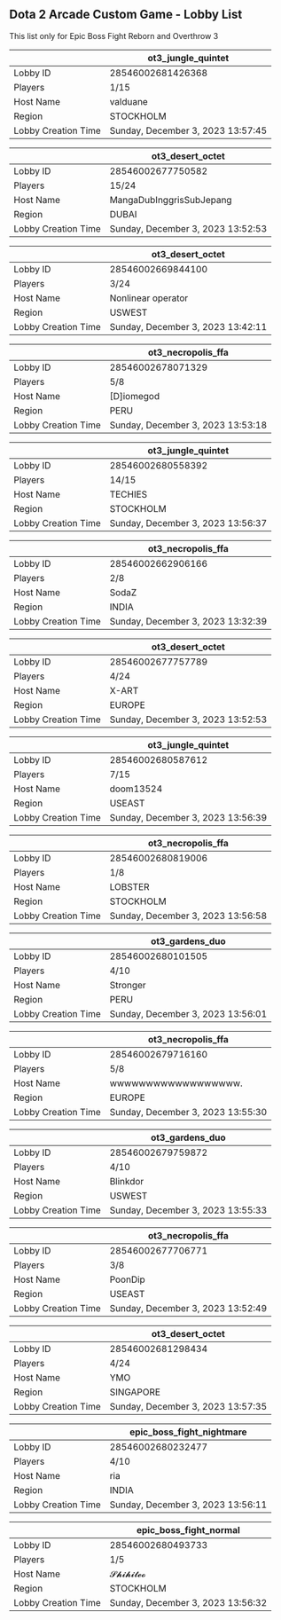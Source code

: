 ## Dota 2 Arcade Custom Game - Lobby List

This list only for Epic Boss Fight Reborn and Overthrow 3

|  | ot3_jungle_quintet |
| ------ | ------ |
| Lobby ID | 28546002681426368 |
| Players | 1/15 |
| Host Name | valduane |
| Region | STOCKHOLM |
| Lobby Creation Time | Sunday, December 3, 2023 13:57:45 |


|  | ot3_desert_octet |
| ------ | ------ |
| Lobby ID | 28546002677750582 |
| Players | 15/24 |
| Host Name | MangaDubInggrisSubJepang |
| Region | DUBAI |
| Lobby Creation Time | Sunday, December 3, 2023 13:52:53 |


|  | ot3_desert_octet |
| ------ | ------ |
| Lobby ID | 28546002669844100 |
| Players | 3/24 |
| Host Name | Nonlinear operator |
| Region | USWEST |
| Lobby Creation Time | Sunday, December 3, 2023 13:42:11 |


|  | ot3_necropolis_ffa |
| ------ | ------ |
| Lobby ID | 28546002678071329 |
| Players | 5/8 |
| Host Name | [D]iomegod |
| Region | PERU |
| Lobby Creation Time | Sunday, December 3, 2023 13:53:18 |


|  | ot3_jungle_quintet |
| ------ | ------ |
| Lobby ID | 28546002680558392 |
| Players | 14/15 |
| Host Name | TECHIES |
| Region | STOCKHOLM |
| Lobby Creation Time | Sunday, December 3, 2023 13:56:37 |


|  | ot3_necropolis_ffa |
| ------ | ------ |
| Lobby ID | 28546002662906166 |
| Players | 2/8 |
| Host Name | SodaZ |
| Region | INDIA |
| Lobby Creation Time | Sunday, December 3, 2023 13:32:39 |


|  | ot3_desert_octet |
| ------ | ------ |
| Lobby ID | 28546002677757789 |
| Players | 4/24 |
| Host Name | X-ART |
| Region | EUROPE |
| Lobby Creation Time | Sunday, December 3, 2023 13:52:53 |


|  | ot3_jungle_quintet |
| ------ | ------ |
| Lobby ID | 28546002680587612 |
| Players | 7/15 |
| Host Name | doom13524 |
| Region | USEAST |
| Lobby Creation Time | Sunday, December 3, 2023 13:56:39 |


|  | ot3_necropolis_ffa |
| ------ | ------ |
| Lobby ID | 28546002680819006 |
| Players | 1/8 |
| Host Name | LOBSTER |
| Region | STOCKHOLM |
| Lobby Creation Time | Sunday, December 3, 2023 13:56:58 |


|  | ot3_gardens_duo |
| ------ | ------ |
| Lobby ID | 28546002680101505 |
| Players | 4/10 |
| Host Name | Stronger |
| Region | PERU |
| Lobby Creation Time | Sunday, December 3, 2023 13:56:01 |


|  | ot3_necropolis_ffa |
| ------ | ------ |
| Lobby ID | 28546002679716160 |
| Players | 5/8 |
| Host Name | wwwwwwwwwwwwwwwwww. |
| Region | EUROPE |
| Lobby Creation Time | Sunday, December 3, 2023 13:55:30 |


|  | ot3_gardens_duo |
| ------ | ------ |
| Lobby ID | 28546002679759872 |
| Players | 4/10 |
| Host Name | Blinkdor |
| Region | USWEST |
| Lobby Creation Time | Sunday, December 3, 2023 13:55:33 |


|  | ot3_necropolis_ffa |
| ------ | ------ |
| Lobby ID | 28546002677706771 |
| Players | 3/8 |
| Host Name | PoonDip |
| Region | USEAST |
| Lobby Creation Time | Sunday, December 3, 2023 13:52:49 |


|  | ot3_desert_octet |
| ------ | ------ |
| Lobby ID | 28546002681298434 |
| Players | 4/24 |
| Host Name | YMO |
| Region | SINGAPORE |
| Lobby Creation Time | Sunday, December 3, 2023 13:57:35 |


|  | epic_boss_fight_nightmare |
| ------ | ------ |
| Lobby ID | 28546002680232477 |
| Players | 4/10 |
| Host Name | ria |
| Region | INDIA |
| Lobby Creation Time | Sunday, December 3, 2023 13:56:11 |


|  | epic_boss_fight_normal |
| ------ | ------ |
| Lobby ID | 28546002680493733 |
| Players | 1/5 |
| Host Name | 𝓢𝓱𝓲𝓱𝓲𝓽𝓮𝓸 |
| Region | STOCKHOLM |
| Lobby Creation Time | Sunday, December 3, 2023 13:56:32 |


